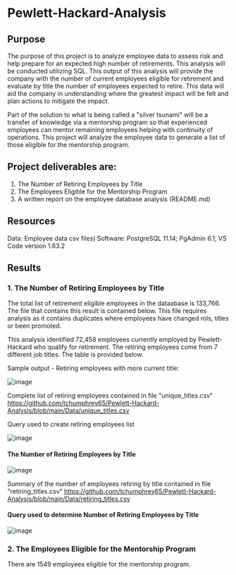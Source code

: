# Pewlett-Hackard-Analysis
## Purpose

The purpose of this project is to analyze employee data to assess risk and help prepare for an expected high number of retirements.  This analysis will be conducted utilizing SQL. This output of this analysis will provide the company with the number of current employees eligible for retirement and evaluate by title the number of employees expected to retire.  This data will aid the company in understanding where the greatest impact will be felt and plan actions to mitigate the impact.

Part of the solution to what is being called a "silver tsunami" will be a transfer of knowledge via a mentorship program so that experienced employees can mentor remaining employees helping with continuity of operations.  This project will analyze the employee data to generate a list of those eligible for the mentorship program.

## Project deliverables are:
 1. The Number of Retiring Employees by Title
 2. The Employees Eligible for the Mentorship Program
 3. A written report on the employee database analysis (README.md)

## Resources
Data: Employee data csv files)
Software: PostgreSQL 11.14; PgAdmin 6.1; VS Code version 1.63.2

## Results
### 1. The Number of Retiring Employees by Title


The total list of retirement eligible employees in the dataabase is 133,766.  The file that contains this result is contained below.  This file requires analysis as it contains duplicates where employees have changed rols, titles or been promoted.





This analysis identified 72,458 employees currently employed by Pewlett-Hackard who qualify for retirement.
The retiring employees come from 7 different job titles. The table is provided below.

Sample output - Retiring employees with more current title:

![image](https://user-images.githubusercontent.com/91839403/148707416-f517d857-5e46-4d08-b571-f264db61972d.png)

Complete list of retiring employees contained in file "unique_titles.csv"
https://github.com/tchumphrey65/Pewlett-Hackard-Analysis/blob/main/Data/unique_titles.csv

Query used to create retiring employees list

![image](https://user-images.githubusercontent.com/91839403/148707527-9c861854-a7cc-4fd8-be61-70254ee6f33e.png)

#### The Number of Retiring Employees by Title

![image](https://user-images.githubusercontent.com/91839403/148707639-85646012-c971-47dc-8e88-efe9df8ef4b2.png)

Summary of the number of employees retiring by title contained in file "retiring_titles.csv"
https://github.com/tchumphrey65/Pewlett-Hackard-Analysis/blob/main/Data/retiring_titles.csv


#### Query used to determine Number of Retiring Employees by Title

![image](https://user-images.githubusercontent.com/91839403/148707693-9017686b-f796-4440-8838-c88ea8d34685.png)


### 2. The Employees Eligible for the Mentorship Program
There are 1549 employees eligible for the mentorship program.






